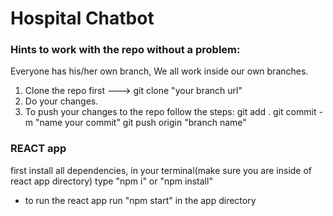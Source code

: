 # Hospital Chatbot

### Hints to work with the repo without a problem:

 Everyone has his/her own branch, We all work inside our own branches.

 1. Clone the repo first ---> git clone "your branch url"
 2. Do your changes.
 3. To push your changes to the repo follow the steps:
            git add .
            git commit -m "name your commit"
            git push origin "branch name"



### REACT app 

 first install all dependencies, in your terminal(make sure you are inside of react app directory) type "npm i" or "npm install"

* to run the react app run "npm start" in the app directory

